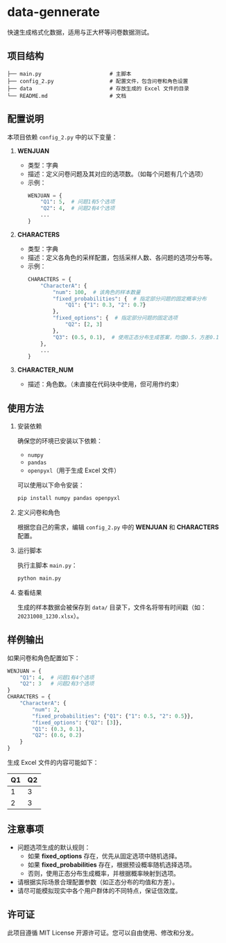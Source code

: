 # data-gennerate
快速生成格式化数据，适用与正大杯等问卷数据测试。


## 项目结构

```
├── main.py                      # 主脚本
├── config_2.py                  # 配置文件，包含问卷和角色设置
├── data                         # 存放生成的 Excel 文件的目录
└── README.md                    # 文档
```

## 配置说明

本项目依赖 `config_2.py` 中的以下变量：

1. **WENJUAN**
   - 类型：字典
   - 描述：定义问卷问题及其对应的选项数。（如每个问题有几个选项）
   - 示例：
     ```python
     WENJUAN = {
         "Q1": 5,  # 问题1有5个选项
         "Q2": 4,  # 问题2有4个选项
         ...
     }
     ```

2. **CHARACTERS**
   - 类型：字典
   - 描述：定义各角色的采样配置，包括采样人数、各问题的选项分布等。
   - 示例：
     ```python
     CHARACTERS = {
         "CharacterA": {
             "num": 100,  # 该角色的样本数量
             "fixed_probabilities": {  # 指定部分问题的固定概率分布
                 "Q1": {"1": 0.3, "2": 0.7}
             },
             "fixed_options": {  # 指定部分问题的固定选项
                 "Q2": [2, 3]
             },
             "Q3": (0.5, 0.1),  # 使用正态分布生成答案，均值0.5，方差0.1
         },
         ...
     }
     ```

3. **CHARACTER_NUM**
   - 描述：角色数。（未直接在代码块中使用，但可用作约束）

## 使用方法

1. 安装依赖

   确保您的环境已安装以下依赖：
   - `numpy`
   - `pandas`
   - `openpyxl`（用于生成 Excel 文件）

   可以使用以下命令安装：
   ```bash
   pip install numpy pandas openpyxl
   ```

2. 定义问卷和角色

   根据您自己的需求，编辑 `config_2.py` 中的 **WENJUAN** 和 **CHARACTERS** 配置。

3. 运行脚本

   执行主脚本 `main.py`：
   ```bash
   python main.py
   ```

4. 查看结果

   生成的样本数据会被保存到 `data/` 目录下，文件名将带有时间戳（如：`20231008_1230.xlsx`）。

## 样例输出

如果问卷和角色配置如下：

```python
WENJUAN = {
    "Q1": 4,  # 问题1有4个选项
    "Q2": 3   # 问题2有3个选项
}
CHARACTERS = {
    "CharacterA": {
        "num": 2,
        "fixed_probabilities": {"Q1": {"1": 0.5, "2": 0.5}},
        "fixed_options": {"Q2": [3]},
        "Q1": (0.3, 0.1),
        "Q2": (0.6, 0.2)
    }
}
```

生成 Excel 文件的内容可能如下：

| Q1  | Q2 |
|-----|----|
| 1   | 3  |
| 2   | 3  |

## 注意事项

- 问题选项生成的默认规则：
  - 如果 **fixed_options** 存在，优先从固定选项中随机选择。
  - 如果 **fixed_probabilities** 存在，根据预设概率随机选择选项。
  - 否则，使用正态分布生成概率，并根据概率映射到选项。
- 请根据实际场景合理配置参数（如正态分布的均值和方差）。
- 请尽可能模拟现实中各个用户群体的不同特点，保证信效度。

## 许可证

此项目遵循 MIT License 开源许可证。您可以自由使用、修改和分发。

